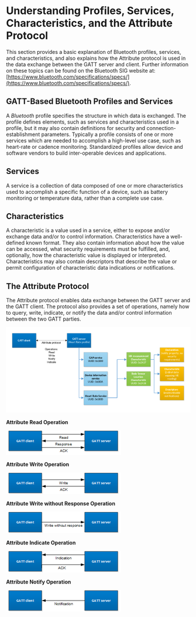 # Understanding Profiles, Services, Characteristics, and the Attribute Protocol

This section provides a basic explanation of Bluetooth profiles, services, and characteristics, and also explains how the Attribute protocol is used in the data exchange between the GATT server and client. Further information on these topics can be found on the Bluetooth SIG website at: [https://www.bluetooth.com/specifications/specs/](https://www.bluetooth.com/specifications/specs/).

## GATT-Based Bluetooth Profiles and Services

A *Bluetooth* profile specifies the structure in which data is exchanged. The profile defines elements, such as services and characteristics used in a profile, but it may also contain definitions for security and connection-establishment parameters. Typically a profile consists of one or more services which are needed to accomplish a high-level use case, such as heart-rate or cadence monitoring. Standardized profiles allow device and software vendors to build inter-operable devices and applications.

## Services

A service is a collection of data composed of one or more characteristics used to accomplish a specific function of a device, such as battery monitoring or temperature data, rather than a complete use case.

## Characteristics

A characteristic is a value used in a service, either to expose and/or exchange data and/or to control information. Characteristics have a well-defined known format. They also contain information about how the value can be accessed, what security requirements must be fulfilled, and, optionally, how the characteristic value is displayed or interpreted. Characteristics may also contain descriptors that describe the value or permit configuration of characteristic data indications or notifications.

## The Attribute Protocol

The Attribute protocol enables data exchange between the GATT server and the GATT client. The protocol also provides a set of operations, namely how to query, write, indicate, or notify the data and/or control information between the two GATT parties.

![Profile, Service, and Characteristic Relationships](resources/sld651-profile-service-and-characteristic-relationships.png)

**Attribute Read Operation**

![Attribute Read Operation](resources/attribute-read-operation.png?inline)

**Attribute Write Operation**

![Attribute Write Operation](resources/attribute-write-operation.png?inline)

**Attribute Write without Response Operation**

![Attribute Write without Response Operation](resources/attribute-write-without-response-operation.png?inline)

**Attribute Indicate Operation**

![Attribute Indicate Operation](resources/attribute-indicate-operation.png?inline)

**Attribute Notify Operation**

![Attribute Notify Operation](resources/attribute-notify-operation.png?inline)
